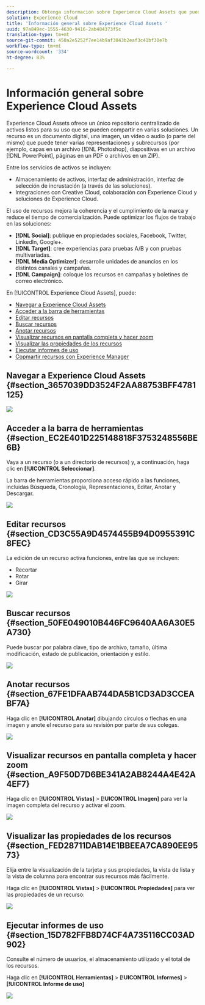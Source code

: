```yaml
---
description: Obtenga información sobre Experience Cloud Assets que puede compartir entre distintas soluciones.
solution: Experience Cloud
title: 'Información general sobre Experience Cloud Assets '
uuid: 97a849ec-1555-4630-9416-2ab484373f5c
translation-type: tm+mt
source-git-commit: 450a2e5252f7ee14b9af3043b2eaf3c41bf30e7b
workflow-type: tm+mt
source-wordcount: '334'
ht-degree: 83%

---
```



# Información general sobre Experience Cloud Assets

Experience Cloud Assets ofrece un único repositorio centralizado de activos listos para su uso que se pueden compartir en varias soluciones. Un recurso es un documento digital, una imagen, un vídeo o audio (o parte del mismo) que puede tener varias representaciones y subrecursos (por ejemplo, capas en un archivo [!DNL Photoshop], diapositivas en un archivo [!DNL PowerPoint], páginas en un PDF o archivos en un ZIP).

Entre los servicios de activos se incluyen:

* Almacenamiento de activos, interfaz de administración, interfaz de selección de incrustación (a través de las soluciones).
* Integraciones con Creative Cloud, colaboración con Experience Cloud y soluciones de Experience Cloud.

El uso de recursos mejora la coherencia y el cumplimiento de la marca y reduce el tiempo de comercialización. Puede optimizar los flujos de trabajo en las soluciones:

* **[!DNL Social]**: publique en propiedades sociales, Facebook, Twitter, LinkedIn, Google+.
* **[!DNL Target]**: cree experiencias para pruebas A/B y con pruebas multivariadas.
* **[!DNL Media Optimizer]**: desarrolle unidades de anuncios en los distintos canales y campañas.
* **[!DNL Campaign]**: coloque los recursos en campañas y boletines de correo electrónico.

En [!UICONTROL Experience Cloud Assets], puede:

* [Navegar a Experience Cloud Assets ](../experience-cloud-assets/experience-cloud-assets.md#section_3657039DD3524F2AA88753BFF4781125)
* [Acceder a la barra de herramientas](../experience-cloud-assets/experience-cloud-assets.md#section_EC2E401D225148818F3753248556BE6B)
* [Editar recursos ](../experience-cloud-assets/experience-cloud-assets.md#section_CD3C55A9D4574455B94D0955391C8FEC)
* [Buscar recursos](../experience-cloud-assets/experience-cloud-assets.md#section_50FE049010B446FC9640AA6A30E5A730)
* [Anotar recursos](../experience-cloud-assets/experience-cloud-assets.md#section_67FE1DFAAB744DA5B1CD3AD3CCEABF7A)
* [Visualizar recursos en pantalla completa y hacer zoom](../experience-cloud-assets/experience-cloud-assets.md#section_A9F50D7D6BE341A2AB8244A4E42A4EF7)
* [Visualizar las propiedades de los recursos](../experience-cloud-assets/experience-cloud-assets.md#section_FED28711DAB14E1BBEEA7CA890EE9573)
* [Ejecutar informes de uso](../experience-cloud-assets/experience-cloud-assets.md#section_15D782FFB8D74CF4A735116CC03AD902)
* [Copmartir recursos con Experience Manager](../experience-cloud-assets/experience-cloud-assets.md#section_45C1B72F4D274F54BC6CCB64D2580AC5)

## Navegar a Experience Cloud Assets {#section_3657039DD3524F2AA88753BFF4781125}

![](assets/asset-nav.png)

## Acceder a la barra de herramientas {#section_EC2E401D225148818F3753248556BE6B}

Vaya a un recurso (o a un directorio de recursos) y, a continuación, haga clic en **[!UICONTROL Seleccionar]**.

La barra de herramientas proporciona acceso rápido a las funciones, incluidas Búsqueda, Cronología, Representaciones, Editar, Anotar y Descargar.

![](assets/asset-tools.png)

## Editar recursos  {#section_CD3C55A9D4574455B94D0955391C8FEC}

La edición de un recurso activa funciones, entre las que se incluyen:

* Recortar
* Rotar
* Girar

![](assets/asset-edit.png)

## Buscar recursos {#section_50FE049010B446FC9640AA6A30E5A730}

Puede buscar por palabra clave, tipo de archivo, tamaño, última modificación, estado de publicación, orientación y estilo.

![](assets/asset-search.png)

## Anotar recursos {#section_67FE1DFAAB744DA5B1CD3AD3CCEABF7A}

Haga clic en **[!UICONTROL Anotar]** dibujando círculos o flechas en una imagen y anote el recurso para su revisión por parte de sus colegas.

![](assets/assets-annotate.png)

## Visualizar recursos en pantalla completa y hacer zoom {#section_A9F50D7D6BE341A2AB8244A4E42A4EF7}

Haga clic en **[!UICONTROL Vistas]** > **[!UICONTROL Imagen]** para ver la imagen completa del recurso y activar el zoom.

![](assets/asset-zoom.png)

## Visualizar las propiedades de los recursos {#section_FED28711DAB14E1BBEEA7CA890EE9573}

Elija entre la visualización de la tarjeta y sus propiedades, la vista de lista y la vista de columna para encontrar sus recursos más fácilmente.

Haga clic en **[!UICONTROL Vistas]** > **[!UICONTROL Propiedades]** para ver las propiedades de un recurso:

![](assets/asset-properties.png)

## Ejecutar informes de uso {#section_15D782FFB8D74CF4A735116CC03AD902}

Consulte el número de usuarios, el almacenamiento utilizado y el total de los recursos.

Haga clic en **[!UICONTROL Herramientas]** > **[!UICONTROL Informes]** > **[!UICONTROL Informe de uso]**

![](assets/assets-usage-report.png)
